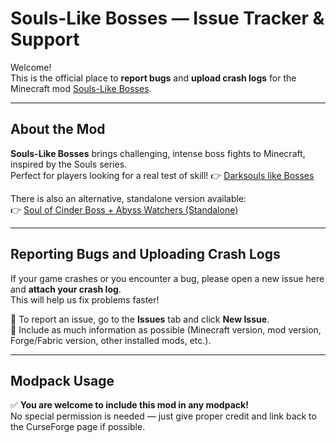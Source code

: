 # Souls-Like Bosses — Issue Tracker & Support

Welcome!  
This is the official place to **report bugs** and **upload crash logs** for the Minecraft mod [Souls-Like Bosses](https://www.curseforge.com/minecraft/mc-mods/souls-like-bosses).

---

## About the Mod

**Souls-Like Bosses** brings challenging, intense boss fights to Minecraft, inspired by the Souls series.  
Perfect for players looking for a real test of skill!
👉 [Darksouls like Bosses](https://www.curseforge.com/minecraft/mc-mods/souls-like-bosses)

There is also an alternative, standalone version available:  
👉 [Soul of Cinder Boss + Abyss Watchers (Standalone)](https://www.curseforge.com/minecraft/mc-mods/soul-of-cinder-boss-standalone)

---

## Reporting Bugs and Uploading Crash Logs

If your game crashes or you encounter a bug, please open a new issue here and **attach your crash log**.  
This will help us fix problems faster!

🔹 To report an issue, go to the **Issues** tab and click **New Issue**.  
🔹 Include as much information as possible (Minecraft version, mod version, Forge/Fabric version, other installed mods, etc.).

---

## Modpack Usage

✅ **You are welcome to include this mod in any modpack!**  
No special permission is needed — just give proper credit and link back to the CurseForge page if possible.
